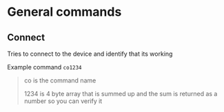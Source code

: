 # General commands

## Connect

Tries to connect to the device and identify that its working

Example command `co1234`

> co is the command name
>
> 1234 is 4 byte array that is summed up and the sum is returned as a number so you can verify it
